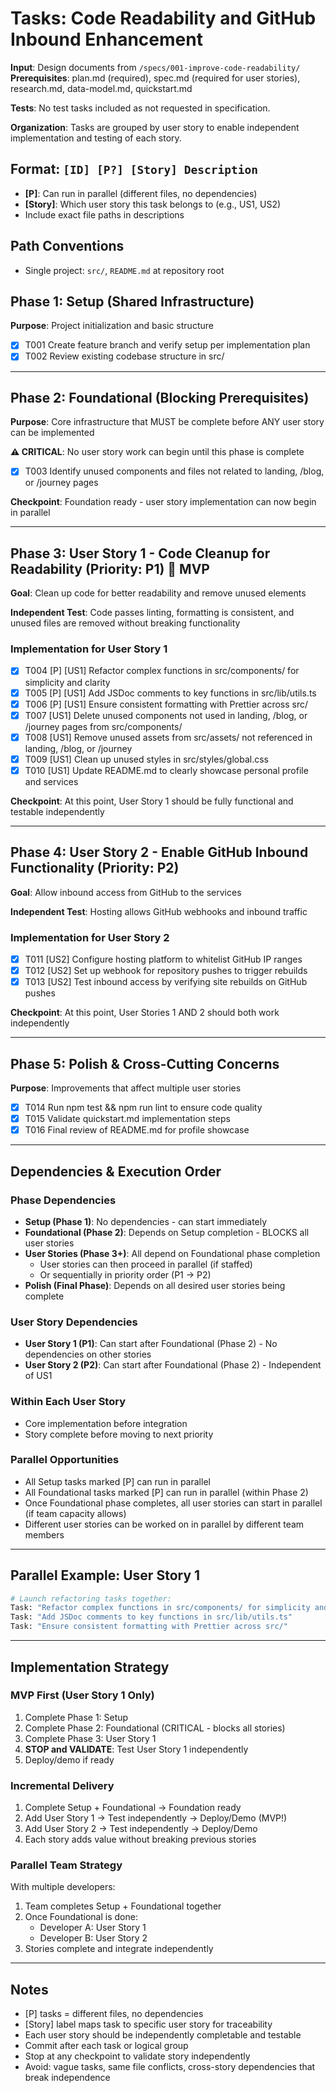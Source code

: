# Tasks: Code Readability and GitHub Inbound Enhancement

**Input**: Design documents from `/specs/001-improve-code-readability/`
**Prerequisites**: plan.md (required), spec.md (required for user stories), research.md, data-model.md, quickstart.md

**Tests**: No test tasks included as not requested in specification.

**Organization**: Tasks are grouped by user story to enable independent implementation and testing of each story.

## Format: `[ID] [P?] [Story] Description`

- **[P]**: Can run in parallel (different files, no dependencies)
- **[Story]**: Which user story this task belongs to (e.g., US1, US2)
- Include exact file paths in descriptions

## Path Conventions

- Single project: `src/`, `README.md` at repository root

## Phase 1: Setup (Shared Infrastructure)

**Purpose**: Project initialization and basic structure

- [x] T001 Create feature branch and verify setup per implementation plan
- [x] T002 Review existing codebase structure in src/

---

## Phase 2: Foundational (Blocking Prerequisites)

**Purpose**: Core infrastructure that MUST be complete before ANY user story can be implemented

**⚠️ CRITICAL**: No user story work can begin until this phase is complete

- [x] T003 Identify unused components and files not related to landing, /blog, or /journey pages

**Checkpoint**: Foundation ready - user story implementation can now begin in parallel

---

## Phase 3: User Story 1 - Code Cleanup for Readability (Priority: P1) 🎯 MVP

**Goal**: Clean up code for better readability and remove unused elements

**Independent Test**: Code passes linting, formatting is consistent, and unused files are removed without breaking functionality

### Implementation for User Story 1

- [x] T004 [P] [US1] Refactor complex functions in src/components/ for simplicity and clarity
- [x] T005 [P] [US1] Add JSDoc comments to key functions in src/lib/utils.ts
- [x] T006 [P] [US1] Ensure consistent formatting with Prettier across src/
- [x] T007 [US1] Delete unused components not used in landing, /blog, or /journey pages from src/components/
- [x] T008 [US1] Remove unused assets from src/assets/ not referenced in landing, /blog, or /journey
- [x] T009 [US1] Clean up unused styles in src/styles/global.css
- [x] T010 [US1] Update README.md to clearly showcase personal profile and services

**Checkpoint**: At this point, User Story 1 should be fully functional and testable independently

---

## Phase 4: User Story 2 - Enable GitHub Inbound Functionality (Priority: P2)

**Goal**: Allow inbound access from GitHub to the services

**Independent Test**: Hosting allows GitHub webhooks and inbound traffic

### Implementation for User Story 2

- [x] T011 [US2] Configure hosting platform to whitelist GitHub IP ranges
- [x] T012 [US2] Set up webhook for repository pushes to trigger rebuilds
- [x] T013 [US2] Test inbound access by verifying site rebuilds on GitHub pushes

**Checkpoint**: At this point, User Stories 1 AND 2 should both work independently

---

## Phase 5: Polish & Cross-Cutting Concerns

**Purpose**: Improvements that affect multiple user stories

- [x] T014 Run npm test && npm run lint to ensure code quality
- [x] T015 Validate quickstart.md implementation steps
- [x] T016 Final review of README.md for profile showcase

---

## Dependencies & Execution Order

### Phase Dependencies

- **Setup (Phase 1)**: No dependencies - can start immediately
- **Foundational (Phase 2)**: Depends on Setup completion - BLOCKS all user stories
- **User Stories (Phase 3+)**: All depend on Foundational phase completion
  - User stories can then proceed in parallel (if staffed)
  - Or sequentially in priority order (P1 → P2)
- **Polish (Final Phase)**: Depends on all desired user stories being complete

### User Story Dependencies

- **User Story 1 (P1)**: Can start after Foundational (Phase 2) - No dependencies on other stories
- **User Story 2 (P2)**: Can start after Foundational (Phase 2) - Independent of US1

### Within Each User Story

- Core implementation before integration
- Story complete before moving to next priority

### Parallel Opportunities

- All Setup tasks marked [P] can run in parallel
- All Foundational tasks marked [P] can run in parallel (within Phase 2)
- Once Foundational phase completes, all user stories can start in parallel (if team capacity allows)
- Different user stories can be worked on in parallel by different team members

---

## Parallel Example: User Story 1

```bash
# Launch refactoring tasks together:
Task: "Refactor complex functions in src/components/ for simplicity and clarity"
Task: "Add JSDoc comments to key functions in src/lib/utils.ts"
Task: "Ensure consistent formatting with Prettier across src/"
```

---

## Implementation Strategy

### MVP First (User Story 1 Only)

1. Complete Phase 1: Setup
2. Complete Phase 2: Foundational (CRITICAL - blocks all stories)
3. Complete Phase 3: User Story 1
4. **STOP and VALIDATE**: Test User Story 1 independently
5. Deploy/demo if ready

### Incremental Delivery

1. Complete Setup + Foundational → Foundation ready
2. Add User Story 1 → Test independently → Deploy/Demo (MVP!)
3. Add User Story 2 → Test independently → Deploy/Demo
4. Each story adds value without breaking previous stories

### Parallel Team Strategy

With multiple developers:

1. Team completes Setup + Foundational together
2. Once Foundational is done:
   - Developer A: User Story 1
   - Developer B: User Story 2
3. Stories complete and integrate independently

---

## Notes

- [P] tasks = different files, no dependencies
- [Story] label maps task to specific user story for traceability
- Each user story should be independently completable and testable
- Commit after each task or logical group
- Stop at any checkpoint to validate story independently
- Avoid: vague tasks, same file conflicts, cross-story dependencies that break independence